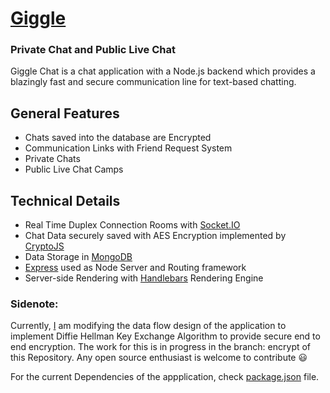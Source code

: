 # [Giggle](https://giggle-chat-web.herokuapp.com/) 
### Private Chat and Public Live Chat

Giggle Chat is a chat application with a Node.js backend which provides a blazingly fast and secure communication line for text-based chatting.

## General Features
- Chats saved into the database are Encrypted 
- Communication Links with Friend Request System
- Private Chats 
- Public Live Chat Camps  

## Technical Details
- Real Time Duplex Connection Rooms with [Socket.IO](socket.io)
- Chat Data securely saved with AES Encryption implemented by [CryptoJS](https://www.npmjs.com/package/crypto-js)
- Data Storage in [MongoDB](http://mongodb.github.io/node-mongodb-native/)
- [Express](http://expressjs.com/) used as Node Server and Routing framework 
- Server-side Rendering with [Handlebars](https://handlebarsjs.com/) Rendering Engine

### Sidenote:
Currently, [I](https://github.com/cyan-chatter) am modifying the data flow design of the application to implement Diffie Hellman Key Exchange Algorithm to provide secure end to end encryption. The work for this is in progress in the branch: encrypt of this Repository. 
Any open source enthusiast is welcome to contribute :smiley:

For the current Dependencies of the appplication, check [package.json](https://github.com/cyan-chatter/giggle/blob/master/package.json) file.


